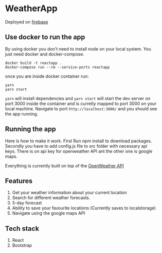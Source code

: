 # WeatherApp

Deployed on [firebase](https://ilmadd.firebaseapp.com)

## Use docker to run the app

By using docker you don't need to install node on your local system. You just need docker and docker-compose.

```
docker build -t reactapp .
docker-compose run --rm --service-ports reactapp
```

once you are inside docker container run: 
```
yarn
yarn start

```
`yarn` will install dependencies and `yarn start` will start the dev server on port 3000 inside the container
and is curretly mapped to port 3000 on your local machine.  Navigate to port `http://localhost:3000/` and you
should see the app running.

## Running the app
Here is how to make it work.
First Run npm install to download packages.
Secondly you have to add config.js file to src folder
with necessary api keys. There is on api key for openweather API
ant the other one is google maps.

Everything is currently built on top of the [OpenWeather API](https://openweathermap.org/api)
## Features

1. Get your weather information about your current location
2. Search for different weather forecasts.
3. 5-day forecast
4. Ability to save your favourite locations (Currently saves to localstorage)
5. Navigate using the google maps API

## Tech stack
1. React
2. Bootstrap
